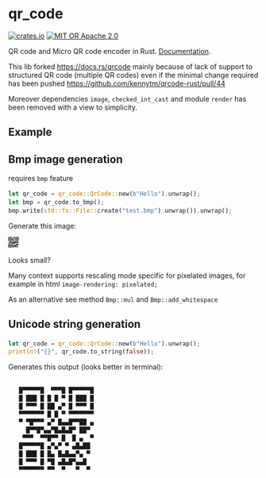 qr_code
=======

[![crates.io](https://img.shields.io/crates/v/qrcode.svg)](https://crates.io/crates/qr_code)
[![MIT OR Apache 2.0](https://img.shields.io/badge/license-MIT%20%2f%20Apache%202.0-blue.svg)](./LICENSE-APACHE.txt)

QR code and Micro QR code encoder in Rust. [Documentation](https://docs.rs/qr_code).

This lib forked https://docs.rs/qrcode mainly because of lack of support to structured QR code (multiple QR codes)
even if the minimal change required has been pushed https://github.com/kennytm/qrcode-rust/pull/44

Moreover dependencies `image`, `checked_int_cast` and module `render` has been removed with a view to simplicity.

Example
-------

## Bmp image  generation

requires `bmp` feature

```rust
let qr_code = qr_code::QrCode::new(b"Hello").unwrap();
let bmp = qr_code.to_bmp();
bmp.write(std::fs::File::create("test.bmp").unwrap()).unwrap();
```

Generate this image:

![test](https://raw.githubusercontent.com/RCasatta/qr_code/master/test.bmp)

Looks small?

Many context supports rescaling mode specific for pixelated images, for example in html `image-rendering: pixelated;`

As an alternative see method `Bmp::mul` and `Bmp::add_whitespace`

## Unicode string generation

```rust
let qr_code = qr_code::QrCode::new(b"Hello").unwrap();
println!("{}", qr_code.to_string(false));
```

Generates this output (looks better in terminal):

```text

   █▀▀▀▀▀█  ▀▀▀█ █▀▀▀▀▀█
   █ ███ █ █ █ ▀ █ ███ █
   █ ▀▀▀ █ ██ ▄▀ █ ▀▀▀ █
   ▀▀▀▀▀▀▀ █ █ ▀ ▀▀▀▀▀▀▀
   ▀ ▀█▀▀▀ ▄▀ █▄▄█▀▀██ ▄
     █▀▀█▀▄▄▀█▄█▄█▀ ██▀ 
    ▀▀▀  ▀▀█▀▀ █  █ ▄  ▀
   █▀▀▀▀▀█ ▄▀▄▀ ▀ ▄█▄██ 
   █ ███ █ █▄ █▄█▄▄▀▄ ▀ 
   █ ▀▀▀ █ ▀█ ▄█▄█▀▄▄█  
   ▀▀▀▀▀▀▀ ▀▀  ▀   ▀  ▀ 

```
